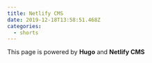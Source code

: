```yaml
---
title: Netlify CMS
date: 2019-12-18T13:58:51.468Z
categories:
  - shorts
---
```

This page is powered by **Hugo** and **Netlify CMS**
